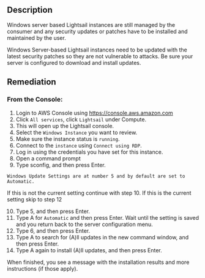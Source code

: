 ## Description

Windows server based Lightsail instances are still managed by the consumer and any security updates or patches have to be installed and maintained by the user.

Windows Server-based Lightsail instances need to be updated with the latest security patches so they are not vulnerable to attacks. Be sure your server is configured to download and install updates.

## Remediation

### From the Console:

1. Login to AWS Console using https://console.aws.amazon.com
2. Click `All services`, click `Lightsail` under Compute.
3. This will open up the Lightsail console.
4. Select the `Windows Instance` you want to review.
5. Make sure the instance status is `running`.
6. Connect to the `instance` using `Connect using RDP`.
7. Log in using the credentials you have set for this instance.
8. Open a command prompt
9. Type sconfig, and then press Enter.

```
Windows Update Settings are at number 5 and by default are set to Automatic.
```

If this is not the current setting continue with step 10. If this is the current setting skip to step 12

10. Type 5, and then press Enter.
11. Type A for `Automatic` and then press Enter. Wait until the setting is saved and you return back to the server configuration menu.
12. Type 6, and then press Enter.
13. Type A to search for (A)ll updates in the new command window, and then press Enter.
14. Type A again to install (A)ll updates, and then press Enter.

When finished, you see a message with the installation results and more instructions (if those apply).